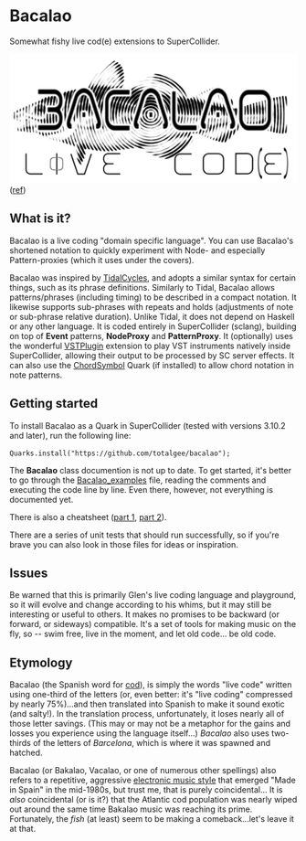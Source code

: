 # Bacalao
Somewhat fishy live cod(e) extensions to SuperCollider.

![Image of Atlantic cod (Bacalao in Spanish)](HelpSource/Classes/BacalaoLogo.png?raw=true)
([ref](https://commons.wikimedia.org/wiki/File:Atlantic_cod.jpg))

## What is it?
Bacalao is a live coding "domain specific language". You can use
Bacalao's shortened notation to quickly experiment with Node- and
especially Pattern-proxies (which it uses under the covers).

Bacalao was inspired by [TidalCycles](https://tidalcycles.org/), and
adopts a similar syntax for certain things, such as its phrase
definitions.  Similarly to Tidal, Bacalao allows patterns/phrases
(including timing) to be described in a compact notation.  It likewise
supports sub-phrases with repeats and holds (adjustments of note or
sub-phrase relative duration).  Unlike Tidal, it does not depend on
Haskell or any other language. It is coded entirely in SuperCollider
(sclang), building on top of **Event** patterns, **NodeProxy**
and **PatternProxy**. It (optionally) uses the wonderful
[VSTPlugin](https://git.iem.at/pd/vstplugin) extension to play VST
instruments natively inside SuperCollider, allowing their output
to be processed by SC server effects. It can also use the
[ChordSymbol](https://github.com/triss/ChordSymbol) Quark (if
installed) to allow chord notation in note patterns.

## Getting started
To install Bacalao as a Quark in SuperCollider (tested with
versions 3.10.2 and later), run the following line:

```supercollider
Quarks.install("https://github.com/totalgee/bacalao");
```

The **Bacalao** class documention is not up to date. To get started,
it's better to go through the [Bacalao_examples](Bacalao_examples.scd)
file, reading the comments and executing the code line by line. Even
there, however, not everything is documented yet.

There is also a cheatsheet ([part 1](Bacalao_cheatsheet_1.pdf),
[part 2](Bacalao_cheatsheet_2.pdf)).

There are a series of unit tests that should run successfully, so if
you're brave you can also look in those files for ideas or inspiration.

## Issues
Be warned that this is primarily Glen's live coding language and
playground, so it will evolve and change according to his whims, but
it may still be interesting or useful to others. It makes no promises
to be backward (or forward, or sideways) compatible. It's a set of
tools for making music on the fly, so -- swim free, live in the moment,
and let old code... be old code.

## Etymology
Bacalao (the Spanish word for
[cod](https://en.wikipedia.org/wiki/Atlantic_cod)), is simply
the words "live code" written using one-third of the letters (or, even
better: it's "live coding" compressed by nearly 75%)...and then
translated into Spanish to make it sound exotic (and salty!).  In the
translation process, unfortunately, it loses nearly all of those letter
savings. (This may or may not be a metaphor for the gains and
losses you experience using the language itself...) *Bacalao*
also uses two-thirds of the letters of *Barcelona*, which is where
it was spawned and hatched.

Bacalao (or Bakalao, Vacalao, or one of numerous other spellings) also
refers to a repetitive, aggressive
[electronic music style](https://es.wikipedia.org/wiki/Bakalao) that
emerged "Made in Spain" in the mid-1980s, but trust me, that is
purely coincidental...  It is *also* coincidental (or is it?) that the
Atlantic cod population was nearly wiped out around the same time
Bakalao music was reaching its prime. Fortunately, the *fish* (at
least) seem to be making a comeback...let's leave it at that.
